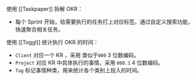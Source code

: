 
使用 [[Taskpaper]] 拆解 OKR：

- 每个 Sprint 开始，给需要执行的任务打上对应标签。通过自定义搜索功能，快速聚合相关任务。


使用 [[Toggl]] 统计执行 OKR 的时间：

- `Client` 对应一个 KR ，采用 类似于`000` 3 位数编码。
- `Project` 对应 KR 中具体执行的事情，采用 `000.1` 4 位数编码。
- `Tag` 标记事情种类，用来统计各个类别上投入的时间。